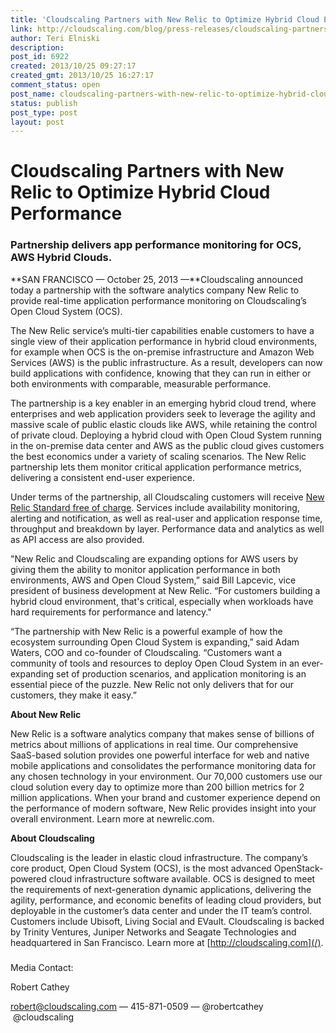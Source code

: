 ```yaml
---
title: 'Cloudscaling Partners with New Relic to Optimize Hybrid Cloud Performance'
link: http://cloudscaling.com/blog/press-releases/cloudscaling-partners-with-new-relic-to-optimize-hybrid-cloud-performance-3/
author: Teri Elniski
description: 
post_id: 6922
created: 2013/10/25 09:27:17
created_gmt: 2013/10/25 16:27:17
comment_status: open
post_name: cloudscaling-partners-with-new-relic-to-optimize-hybrid-cloud-performance-3
status: publish
post_type: post
layout: post
---
```


# Cloudscaling Partners with New Relic to Optimize Hybrid Cloud Performance

### Partnership delivers app performance monitoring for OCS, AWS Hybrid Clouds.

**SAN FRANCISCO — October 25, 2013 —**Cloudscaling announced today a partnership with the software analytics company New Relic to provide real-time application performance monitoring on Cloudscaling’s Open Cloud System (OCS).

The New Relic service’s multi-tier capabilities enable customers to have a single view of their application performance in hybrid cloud environments, for example when OCS is the on-premise infrastructure and Amazon Web Services (AWS) is the public infrastructure. As a result, developers can now build applications with confidence, knowing that they can run in either or both environments with comparable, measurable performance.

The partnership is a key enabler in an emerging hybrid cloud trend, where enterprises and web application providers seek to leverage the agility and massive scale of public elastic clouds like AWS, while retaining the control of private cloud. Deploying a hybrid cloud with Open Cloud System running in the on-premise data center and AWS as the public cloud gives customers the best economics under a variety of scaling scenarios. The New Relic partnership lets them monitor critical application performance metrics, delivering a consistent end-user experience.

Under terms of the partnership, all Cloudscaling customers will receive [New Relic Standard free of charge](http://newrelic.com/cloudscaling). Services include availability monitoring, alerting and notification, as well as real-user and application response time, throughput and breakdown by layer. Performance data and analytics as well as API access are also provided.

"New Relic and Cloudscaling are expanding options for AWS users by giving them the ability to monitor application performance in both environments, AWS and Open Cloud System,” said Bill Lapcevic, vice president of business development at New Relic. “For customers building a hybrid cloud environment, that's critical, especially when workloads have hard requirements for performance and latency."

“The partnership with New Relic is a powerful example of how the ecosystem surrounding Open Cloud System is expanding,” said Adam Waters, COO and co-founder of Cloudscaling. “Customers want a community of tools and resources to deploy Open Cloud System in an ever-expanding set of production scenarios, and application monitoring is an essential piece of the puzzle. New Relic not only delivers that for our customers, they make it easy.”

**About New Relic**

New Relic is a software analytics company that makes sense of billions of metrics about millions of applications in real time. Our comprehensive SaaS-based solution provides one powerful interface for web and native mobile applications and consolidates the performance monitoring data for any chosen technology in your environment. Our 70,000 customers use our cloud solution every day to optimize more than 200 billion metrics for 2 million applications. When your brand and customer experience depend on the performance of modern software, New Relic provides insight into your overall environment. Learn more at newrelic.com.

**About Cloudscaling**

Cloudscaling is the leader in elastic cloud infrastructure. The company’s core product, Open Cloud System (OCS), is the most advanced OpenStack-powered cloud infrastructure software available. OCS is designed to meet the requirements of next-generation dynamic applications, delivering the agility, performance, and economic benefits of leading cloud providers, but deployable in the customer’s data center and under the IT team’s control. Customers include Ubisoft, Living Social and EVault. Cloudscaling is backed by Trinity Ventures, Juniper Networks and Seagate Technologies and headquartered in San Francisco. Learn more at [http://cloudscaling.com](/).

###

Media Contact:

Robert Cathey

[robert@cloudscaling.com](mailto:robert@cloudscaling.com) — 415-871-0509 — @robertcathey  @cloudscaling